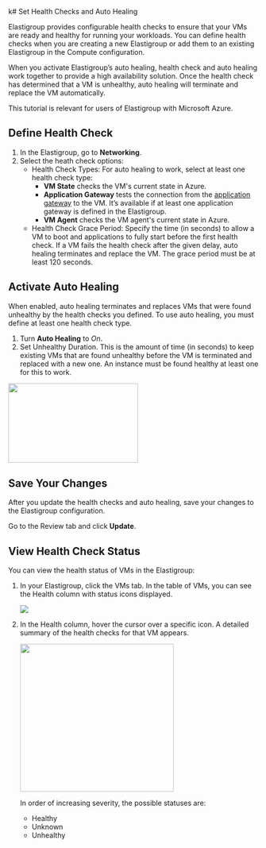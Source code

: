 k# Set Health Checks and Auto Healing

Elastigroup provides configurable health checks to ensure that your VMs are ready and healthy for running your workloads. You can define health checks when you are creating a new Elastigroup or add them to an existing Elastigroup in the Compute configuration.

When you activate Elastigroup’s auto healing, health check and auto healing work together to provide a high availability solution. Once the health check has determined that a VM is unhealthy, auto healing will terminate and replace the VM automatically.

This tutorial is relevant for users of Elastigroup with Microsoft Azure.

## Define Health Check

1. In the Elastigroup, go to **Networking**.
2. Select the heath check options:
   - Health Check Types: For auto healing to work, select at least one health check type:
     - **VM State** checks the VM's current state in Azure.
     - **Application Gateway** tests the connection from the [application gateway](elastigroup/tutorials-azure/connect-elastigroup-to-application-gateway?id=connect-elastigroup-to-application-gateway)  to the VM. It’s available if at least one application gateway is defined in the Elastigroup.
     - **VM Agent** checks the VM agent's current state in Azure.
   - Health Check Grace Period: Specify the time (in seconds) to allow a VM to boot and applications to fully start before the first health check. If a VM fails the health check after the given delay, auto healing terminates and replace the VM. The grace period must be at least 120 seconds.

## Activate Auto Healing

When enabled, auto healing terminates and replaces VMs that were found unhealthy by the health checks you defined. To use auto healing, you must define at least one health check type.

1. Turn **Auto Healing** to <i>On</i>.
2. Set Unhealthy Duration. This is the amount of time (in seconds) to keep existing VMs that are found unhealthy before the VM is terminated and replaced with a new one. An instance must be found healthy at least one for this to work.

<img src="/elastigroup/_media/tutorials-azure-set-health-check-02.png" width="261" height="160" />

## Save Your Changes

After you update the health checks and auto healing, save your changes to the Elastigroup configuration.

Go to the Review tab and click **Update**.

## View Health Check Status

You can view the health status of VMs in the Elastigroup:

1. In your Elastigroup, click the VMs tab. In the table of VMs, you can see the Health column with status icons displayed.

   <img src="/elastigroup/_media/tutorials-azure-set-health-check-03.png" />

2. In the Health column, hover the cursor over a specific icon. A detailed summary of the health checks for that VM appears.

   <img src="/elastigroup/_media/tutorials-azure-set-health-check-04.png" width="309" height="298" />

   In order of increasing severity, the possible statuses are:

   - Healthy
   - Unknown
   - Unhealthy
